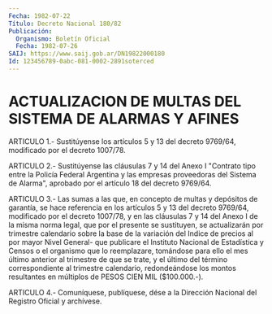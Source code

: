 ```yaml
---
Fecha: 1982-07-22
Título: Decreto Nacional 180/82
Publicación:
  Organismo: Boletín Oficial
  Fecha: 1982-07-26
SAIJ: https://www.saij.gob.ar/DN19822000180
Id: 123456789-0abc-081-0002-2891soterced
---
```

# ACTUALIZACION DE MULTAS DEL SISTEMA DE ALARMAS Y AFINES

<a id="1"></a>
ARTICULO  1.-  Sustitúyense  los  artículos 5 y 13 del decreto 9769/64, modificado por el decreto 1007/78.

<a id="2"></a>
ARTICULO  2.-  Sustitúyense  las  cláusulas 7 y 14 del Anexo I "Contrato tipo entre la Policía Federal  Argentina  y  las empresas proveedoras  del  Sistema  de Alarma", aprobado por el artículo  18 del decreto 9769/64.

<a id="3"></a>
ARTICULO  3.-  Las  sumas  a  las que, en concepto de multas y depósitos de garantía, se hace referencia  en  los artículos 5 y 13 del decreto 9769/64, modificado por el decreto 1007/78,  y  en  las cláusulas  7  y  14 del Anexo I de la misma norma legal, que por el presente se sustituyen,  se  actualizarán  por trimestre calendario sobre la base de la variación del Indice de  precios  al por mayor Nivel  General-  que publicare el Instituto Nacional de Estadística y Censos o el organismo  que lo reemplazare, tomándose para ello el mes último anterior al trimestre  de  que se trate, y el último del término correspondiente al trimestre calendario,  redondeándose los montos  resultantes  en  múltiplos  de PESOS CIEN MIL ($100.000.-).

<a id="4"></a>
ARTICULO  4.-  Comuníquese,  publíquese,  dése  a la Dirección Nacional del Registro Oficial y archívese.